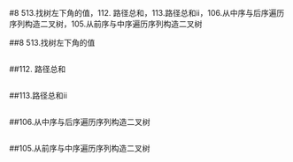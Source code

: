 #8 513.找树左下角的值，112. 路径总和，113.路径总和ii，106.从中序与后序遍历序列构造二叉树，105.从前序与中序遍历序列构造二叉树

##8 513.找树左下角的值



```java


```
##112. 路径总和



```java


```
##113.路径总和ii



```java


```
##106.从中序与后序遍历序列构造二叉树



```java


```
##105.从前序与中序遍历序列构造二叉树



```java


```
